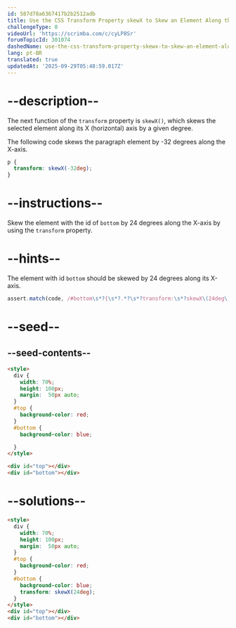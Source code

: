 ```yaml
---
id: 587d78a6367417b2b2512adb
title: Use the CSS Transform Property skewX to Skew an Element Along the X-Axis
challengeType: 0
videoUrl: 'https://scrimba.com/c/cyLP8Sr'
forumTopicId: 301074
dashedName: use-the-css-transform-property-skewx-to-skew-an-element-along-the-x-axis
lang: pt-BR
translated: true
updatedAt: '2025-09-29T05:48:59.017Z'
---
```


# --description--

The next function of the `transform` property is `skewX()`, which skews the selected element along its X (horizontal) axis by a given degree.

The following code skews the paragraph element by -32 degrees along the X-axis.

```css
p {
  transform: skewX(-32deg);
}
```

# --instructions--

Skew the element with the id of `bottom` by 24 degrees along the X-axis by using the `transform` property.

# --hints--

The element with id `bottom` should be skewed by 24 degrees along its X-axis.

```js
assert.match(code, /#bottom\s*?{\s*?.*?\s*?transform:\s*?skewX\(24deg\);/g);
```

# --seed--

## --seed-contents--

```html
<style>
  div {
    width: 70%;
    height: 100px;
    margin:  50px auto;
  }
  #top {
    background-color: red;
  }
  #bottom {
    background-color: blue;

  }
</style>

<div id="top"></div>
<div id="bottom"></div>
```

# --solutions--

```html
<style>
  div {
    width: 70%;
    height: 100px;
    margin:  50px auto;
  }
  #top {
    background-color: red;
  }
  #bottom {
    background-color: blue;
    transform: skewX(24deg);
  }
</style>
<div id="top"></div>
<div id="bottom"></div>
```
